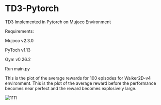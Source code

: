 # TD3-Pytorch
TD3 Implemented in Pytorch on Mujoco Environment

Requirements: 

Mujoco v2.3.0

PyToch v1.13

Gym v0.26.2

Run main.py

This is the plot of the average rewards for 100 episodes for Walker2D-v4 environment. This is the plot of the average reward before the performance becomes near perfect and the reward becomes explosively large.


![1111](https://user-images.githubusercontent.com/29249318/204104650-2685f9e9-917f-432e-9726-a5e58f2f5a89.png)
